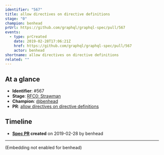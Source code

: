 ```yaml
---
identifier: "567"
title: allow directives on directive definitions
stage: "0"
champion: benhead
prUrl: https://github.com/graphql/graphql-spec/pull/567
events:
  - type: prCreated
    date: 2019-02-28T17:06:21Z
    href: https://github.com/graphql/graphql-spec/pull/567
    actor: benhead
shortname: allow directives on directive definitions
related: ""
---
```


## At a glance

- **Identifier**: #567
- **Stage**: [RFC0: Strawman](https://github.com/graphql/graphql-spec/blob/main/CONTRIBUTING.md#stage-0-strawman)
- **Champion**: [@benhead](https://github.com/benhead)
- **PR**: [allow directives on directive definitions](https://github.com/graphql/graphql-spec/pull/567)

<!-- BEGIN_CUSTOM_TEXT -->



<!-- END_CUSTOM_TEXT -->

## Timeline

- **[Spec PR](https://github.com/graphql/graphql-spec/pull/567) created** on 2019-02-28 by benhead

<!-- VERBATIM -->

---

(Embedding not enabled for benhead)
